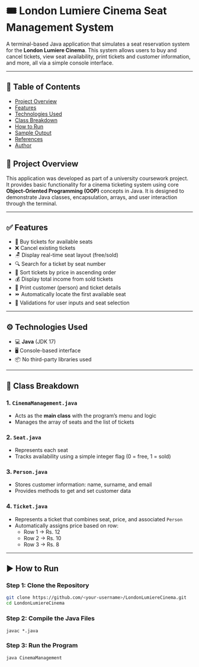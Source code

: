 # 🎟️ London Lumiere Cinema Seat Management System

A terminal-based Java application that simulates a seat reservation system for the **London Lumiere Cinema**. This system allows users to buy and cancel tickets, view seat availability, print tickets and customer information, and more, all via a simple console interface.

---

## 📌 Table of Contents

- [Project Overview](#project-overview)
- [Features](#features)
- [Technologies Used](#technologies-used)
- [Class Breakdown](#class-breakdown)
- [How to Run](#how-to-run)
- [Sample Output](#sample-output)
- [References](#references)
- [Author](#author)

## 📖 Project Overview

This application was developed as part of a university coursework project. It provides basic functionality for a cinema ticketing system using core **Object-Oriented Programming (OOP)** concepts in Java. It is designed to demonstrate Java classes, encapsulation, arrays, and user interaction through the terminal.

---

## ✅ Features

- 🎫 Buy tickets for available seats
- ❌ Cancel existing tickets
- 🪑 Display real-time seat layout (free/sold)
- 🔍 Search for a ticket by seat number
- 🔢 Sort tickets by price in ascending order
- 💰 Display total income from sold tickets
- 👤 Print customer (person) and ticket details
- ⏩ Automatically locate the first available seat
- 🧪 Validations for user inputs and seat selection

---

## ⚙️ Technologies Used

- 💻 **Java** (JDK 17)
- 🖥️ Console-based interface
- 📦 No third-party libraries used

---

## 🧱 Class Breakdown

### 1. `CinemaManagement.java`
- Acts as the **main class** with the program’s menu and logic
- Manages the array of seats and the list of tickets

### 2. `Seat.java`
- Represents each seat
- Tracks availability using a simple integer flag (0 = free, 1 = sold)

### 3. `Person.java`
- Stores customer information: name, surname, and email
- Provides methods to get and set customer data

### 4. `Ticket.java`
- Represents a ticket that combines seat, price, and associated `Person`
- Automatically assigns price based on row:
  - Row 1 → Rs. 12
  - Row 2 → Rs. 10
  - Row 3 → Rs. 8

---

## ▶️ How to Run

### Step 1: Clone the Repository

```bash
git clone https://github.com/<your-username>/LondonLumiereCinema.git
cd LondonLumiereCinema
```

### Step 2: Compile the Java Files
```
javac *.java
```

### Step 3: Run the Program
```
java CinemaManagement
```
